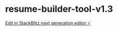 # resume-builder-tool-v1.3

[Edit in StackBlitz next generation editor ⚡️](https://stackblitz.com/~/github.com/james-careerteen/resume-builder-tool-v1.3)